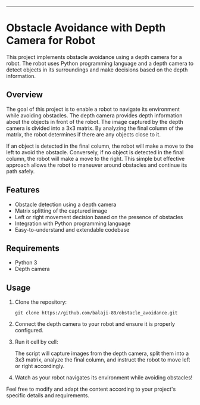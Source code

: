 
---

# Obstacle Avoidance with Depth Camera for Robot

This project implements obstacle avoidance using a depth camera for a robot. The robot uses Python programming language and a depth camera to detect objects in its surroundings and make decisions based on the depth information.

## Overview

The goal of this project is to enable a robot to navigate its environment while avoiding obstacles. The depth camera provides depth information about the objects in front of the robot. The image captured by the depth camera is divided into a 3x3 matrix. By analyzing the final column of the matrix, the robot determines if there are any objects close to it.

If an object is detected in the final column, the robot will make a move to the left to avoid the obstacle. Conversely, if no object is detected in the final column, the robot will make a move to the right. This simple but effective approach allows the robot to maneuver around obstacles and continue its path safely.

## Features

- Obstacle detection using a depth camera
- Matrix splitting of the captured image
- Left or right movement decision based on the presence of obstacles
- Integration with Python programming language
- Easy-to-understand and extendable codebase

## Requirements

- Python 3
- Depth camera

## Usage

1. Clone the repository:

   ```
   git clone https://github.com/balaji-89/obstacle_avoidance.git
   ```

2. Connect the depth camera to your robot and ensure it is properly configured.

3. Run it cell by cell:

   The script will capture images from the depth camera, split them into a 3x3 matrix, analyze the final column, and instruct the robot to move left or right accordingly.

4. Watch as your robot navigates its environment while avoiding obstacles!

Feel free to modify and adapt the content according to your project's specific details and requirements.
